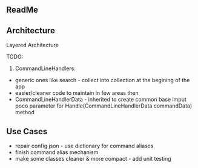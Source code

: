 ﻿ReadMe
------

Architecture
------------
Layered Architecture

TODO:
1. CommandLineHandlers:
- generic ones like search - collect into collection at the begining of the app
- easier/cleaner code to maintain in few areas then
- CommandLineHandlerData - inherited to create common base imput poco parameter for Handle(CommandLineHandlerData commandData) method


Use Cases
---------
- repair config json - use dictionary for command aliases
- finish command alias mechanism
- make some classes cleaner & more compact - add unit testing




